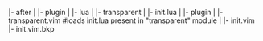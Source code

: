|- after
|   |- plugin
|
|- lua
|   |- transparent
|       |- init.lua
|
|- plugin
|   |- transparent.vim  #loads init.lua present in "transparent" module
|
|- init.vim
|- init.vim.bkp

